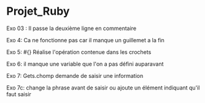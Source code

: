 # Projet_Ruby

Exo 03 :
Il passe la deuxième ligne en commentaire

Exo 4:
Ca ne fonctionne pas car il manque un guillemet a la fin

Exo 5:
#{} Réalise l'opération contenue dans les crochets 

Exo 6:
il manque une variable que l'on a pas défini auparavant

Exo 7:
Gets.chomp demande de saisir une information

Exo 7c:
change la phrase avant de saisir ou ajoute un élément indiquant qu'il faut saisir

